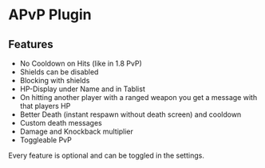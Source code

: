 # APvP Plugin

## Features
- No Cooldown on Hits (like in 1.8 PvP)
- Shields can be disabled
- Blocking with shields
- HP-Display under Name and in Tablist
- On hitting another player with a ranged weapon you get a message with that players HP
- Better Death (instant respawn without death screen) and cooldown
- Custom death messages
- Damage and Knockback multiplier
- Toggleable PvP

Every feature is optional and can be toggled in the settings.